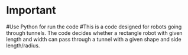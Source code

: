 # Important
#Use Python for run the code
#This is a code designed for robots going through tunnels. The code decides whether a rectangle robot with given length and width can pass through a tunnel with a given shape and side length/radius.
